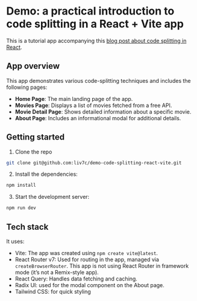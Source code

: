 # Demo: a practical introduction to code splitting in a React + Vite app

This is a tutorial app accompanying this [blog post about code splitting in React](https://oliviac.dev/blog/a-practical-introduction-to-code-splitting-in-react/).

## App overview

This app demonstrates various code-splitting techniques and includes the following pages:

- **Home Page**: The main landing page of the app.
- **Movies Page**: Displays a list of movies fetched from a free API.
- **Movie Detail Page**: Shows detailed information about a specific movie.
- **About Page**: Includes an informational modal for additional details.

## Getting started

1. Clone the repo

```sh
git clone git@github.com:liv7c/demo-code-splitting-react-vite.git
```

2. Install the dependencies:

```sh
npm install
```

3. Start the development server:

```sh
npm run dev
```

## Tech stack

It uses:

- Vite: The app was created using `npm create vite@latest`.
- React Router v7: Used for routing in the app, managed via `createBrowserRouter`. This app is not using React Router in framework mode (it’s not a Remix-style app).
- React Query: Handles data fetching and caching.
- Radix UI: used for the modal component on the About page.
- Tailwind CSS: for quick styling
